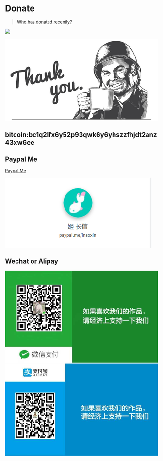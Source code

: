 # Donate

> [Who has donated recently?](HISTORY.md)

[![](https://img.shields.io/badge/%24-donate-green.svg)](https://github.com/insoxin/donate/)

![](images/coffee.jpg)

## bitcoin:bc1q2lfx6y52p93qwk6y6yhszzfhjdt2anz43xw6ee

## Paypal Me

[Paypal Me](https://www.paypal.me/insoxin)

[![](images/paypal.png)](https://www.paypal.me/insoxin)

## Wechat or Alipay

![](images/wechatpay.png)
![](images/zfbpay.png)
